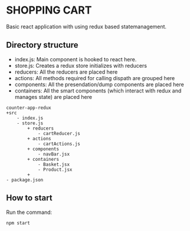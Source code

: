 # SHOPPING CART

Basic react application with using redux based statemanagement.

## Directory structure

- index.js: Main component is hooked to react here.
- store.js: Creates a redux store initializes with reducers
- reducers: All the reducers are placed here
- actions: All methods required for calling dispath are grouped here
- components: All the presendation/dump components are placed here
- containers: All the smart components (which interact with redux and manages state) are placed here

```
counter-app-redux
+src
    - index.js
    - store.js
        + reducers
            - cartReducer.js
        + actions
            - cartActions.js
        + components
            - navBar.jsx
        + containers
            - Basket.jsx
            - Product.jsx
        +
- package.json
```

## How to start

Run the command:

```
npm start
```
